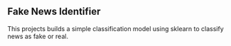 ## Fake News Identifier
This projects builds a simple classification model using sklearn to classify news as fake or real.
